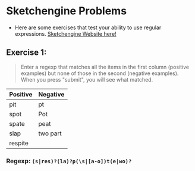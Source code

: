 # Sketchengine Problems

- Here are some exercises that test your ability to use regular expressions.
  [Sketchengine Website here!](https://regex.sketchengine.co.uk/)

## Exercise 1:

> Enter a regexp that matches all the items in the first column (positive examples) but none
> of those in the second (negative examples). When you press "submit", you will see what matched.

| Positive | Negative |
| -------- | -------- |
| pit      | pt       |
| spot     | Pot      |
| spate    | peat     |
| slap     | two part |
| respite  |          |

### Regexp: `(s|res)?(la)?p(\s|[a-o])t(e|wo)?`
